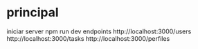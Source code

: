 # principal
iniciar server npm run dev
endpoints http://localhost:3000/users
http://localhost:3000/tasks
http://localhost:3000/perfiles